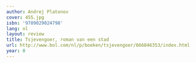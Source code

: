 ```yaml
---
author: Andrej Platonov
cover: 455.jpg
isbn: '9789029024798'
lang: nl
layout: review
title: Tsjevengoer, roman van een stad
url: http://www.bol.com/nl/p/boeken/tsjevengoer/666846353/index.html
year: 0
---
```


